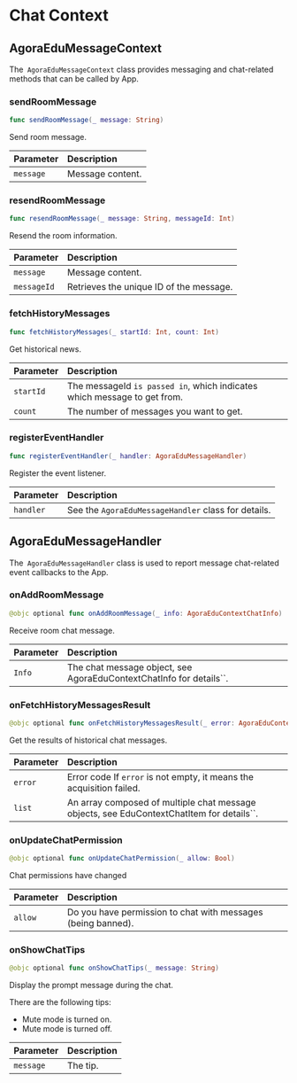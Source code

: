 # Chat Context

## AgoraEduMessageContext

The` AgoraEduMessageContext` class provides messaging and chat-related methods that can be called by App.

### sendRoomMessage

```swift
func sendRoomMessage(_ message: String)
```

Send room message.

| Parameter | Description |
| :-------- | :--------- |
| `message` | Message content. |

### resendRoomMessage

```swift
func resendRoomMessage(_ message: String, messageId: Int)
```

Resend the room information.

| Parameter | Description |
| :---------- | :--------- |
| `message` | Message content. |
| `messageId` | Retrieves the unique ID of the message. |

### fetchHistoryMessages

```swift
func fetchHistoryMessages(_ startId: Int, count: Int)
```

Get historical news.

| Parameter | Description |
| :-------- | :----------------------------------------- |
| `startId` | The messageId `is passed in`, which indicates which message to get from. |
| `count` | The number of messages you want to get. |

### registerEventHandler

```swift
func registerEventHandler(_ handler: AgoraEduMessageHandler)
```

Register the event listener.

| Parameter | Description |
| :-------- | :--------------------------------- |
| `handler` | See the `AgoraEduMessageHandler` class for details. |

## AgoraEduMessageHandler

The` AgoraEduMessageHandler` class is used to report message chat-related event callbacks to the App.

### onAddRoomMessage

```swift
@objc optional func onAddRoomMessage(_ info: AgoraEduContextChatInfo)
```

Receive room chat message.

| Parameter | Description |
| :----- | :--------------------------------------------- |
| `Info` | The chat message object, see AgoraEduContextChatInfo for details``. |

### onFetchHistoryMessagesResult

```swift
@objc optional func onFetchHistoryMessagesResult(_ error: AgoraEduContextError?, list: [AgoraEduContextChatInfo]?)
```

Get the results of historical chat messages.

| Parameter | Description |
| :------ | :-------------------------------------------------------- |
| `error` | Error code If `error` is not empty, it means the acquisition failed. |
| `list` | An array composed of multiple chat message objects, see EduContextChatItem for details``. |

### onUpdateChatPermission

```swift
@objc optional func onUpdateChatPermission(_ allow: Bool)
```

Chat permissions have changed

| Parameter | Description |
| :------ | :--------------------------------- |
| `allow` | Do you have permission to chat with messages (being banned). |

### onShowChatTips

```swift
@objc optional func onShowChatTips(_ message: String)
```

Display the prompt message during the chat.

There are the following tips:

- Mute mode is turned on.
- Mute mode is turned off.

| Parameter | Description |
| :-------- | :--------- |
| `message` | The tip. |
